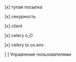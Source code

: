 [x] тупая посылка

[x] секурность

[x] client

[x] celery o_O

[x] celery to os.env

[ ] Управление пользователями

